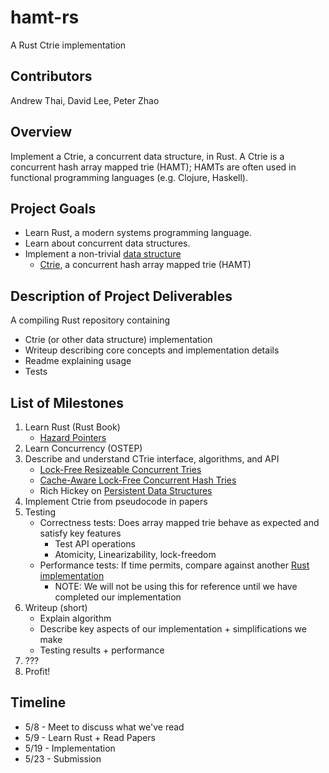 # hamt-rs
A Rust Ctrie implementation

## Contributors
Andrew Thai, David Lee, Peter Zhao

## Overview
Implement a Ctrie, a concurrent data structure, in Rust.
A Ctrie is a concurrent hash array mapped trie (HAMT); HAMTs are often used in functional programming languages (e.g. Clojure, Haskell).
 
## Project Goals
- Learn Rust, a modern systems programming language.
- Learn about concurrent data structures.
- Implement a non-trivial [data structure](https://www.cs.tau.ac.il/~shanir/concurrent-data-structures.pdf)
  - [Ctrie](https://en.wikipedia.org/wiki/Ctrie), a concurrent hash array mapped trie (HAMT)

## Description of Project Deliverables
A compiling Rust repository containing
- Ctrie (or other data structure) implementation
- Writeup describing core concepts and implementation details
- Readme explaining usage
- Tests

## List of Milestones
1. Learn Rust (Rust Book)
    - [Hazard Pointers](https://citeseerx.ist.psu.edu/viewdoc/download?doi=10.1.1.112.6406&rep=rep1&type=pdf)
2. Learn Concurrency (OSTEP)
3. Describe and understand CTrie interface, algorithms, and API
    - [Lock-Free Resizeable Concurrent Tries](http://chara.epfl.ch/~prokopec/lcpc_ctries.pdf)
    - [Cache-Aware Lock-Free Concurrent Hash Tries](https://arxiv.org/pdf/1709.06056.pdf)
    - Rich Hickey on [Persistent Data Structures](https://www.youtube.com/watch?v=toD45DtVCFM&ab_channel=ZhangJian)
4. Implement Ctrie from pseudocode in papers
5. Testing
    - Correctness tests: Does array mapped trie behave as expected and satisfy key features
        - Test API operations
        - Atomicity, Linearizability, lock-freedom
    - Performance tests: If time permits, compare against another [Rust implementation](https://github.com/ballard26/concurrent-hamt)
        - NOTE: We will not be using this for reference until we have completed our implementation
6. Writeup (short)
    - Explain algorithm
    - Describe key aspects of our implementation + simplifications we make
    - Testing results + performance
7. ???
8. Profit!

## Timeline
- 5/8  - Meet to discuss what we've read
- 5/9  - Learn Rust + Read Papers
- 5/19 - Implementation
- 5/23 - Submission
